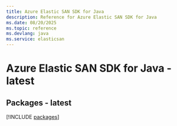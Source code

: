 ```yaml
---
title: Azure Elastic SAN SDK for Java
description: Reference for Azure Elastic SAN SDK for Java
ms.date: 08/20/2025
ms.topic: reference
ms.devlang: java
ms.service: elasticsan
---
```

# Azure Elastic SAN SDK for Java - latest
## Packages - latest
[!INCLUDE [packages](elastic-san-index.md)]